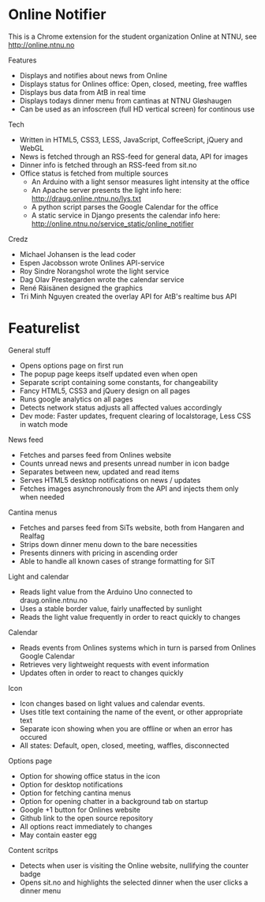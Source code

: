 # Online Notifier

This is a Chrome extension for the student organization Online at NTNU, see http://online.ntnu.no

Features

- Displays and notifies about news from Online
- Displays status for Onlines office: Open, closed, meeting, free waffles
- Displays bus data from AtB in real time
- Displays todays dinner menu from cantinas at NTNU Gløshaugen
- Can be used as an infoscreen (full HD vertical screen) for continous use

Tech

- Written in HTML5, CSS3, LESS, JavaScript, CoffeeScript, jQuery and WebGL
- News is fetched through an RSS-feed for general data, API for images
- Dinner info is fetched through an RSS-feed from sit.no
- Office status is fetched from multiple sources
    - An Arduino with a light sensor measures light intensity at the office
    - An Apache server presents the light info here: http://draug.online.ntnu.no/lys.txt
    - A python script parses the Google Calendar for the office
    - A static service in Django presents the calendar info here: http://online.ntnu.no/service_static/online_notifier

Credz

- Michael Johansen is the lead coder
- Espen Jacobsson wrote Onlines API-service
- Roy Sindre Norangshol wrote the light service
- Dag Olav Prestegarden wrote the calendar service
- René Räisänen designed the graphics
- Tri Minh Nguyen created the overlay API for AtB's realtime bus API

# Featurelist

General stuff

- Opens options page on first run
- The popup page keeps itself updated even when open
- Separate script containing some constants, for changeability
- Fancy HTML5, CSS3 and jQuery design on all pages
- Runs google analytics on all pages
- Detects network status adjusts all affected values accordingly
- Dev mode: Faster updates, frequent clearing of localstorage, Less CSS in watch mode

News feed

- Fetches and parses feed from Onlines website
- Counts unread news and presents unread number in icon badge
- Separates between new, updated and read items
- Serves HTML5 desktop notifications on news / updates
- Fetches images asynchronously from the API and injects them only when needed

Cantina menus

- Fetches and parses feed from SiTs website, both from Hangaren and Realfag
- Strips down dinner menu down to the bare necessities
- Presents dinners with pricing in ascending order
- Able to handle all known cases of strange formatting for SiT

Light and calendar

- Reads light value from the Arduino Uno connected to draug.online.ntnu.no
- Uses a stable border value, fairly unaffected by sunlight
- Reads the light value frequently in order to react quickly to changes

Calendar

- Reads events from Onlines systems which in turn is parsed from Onlines Google Calendar
- Retrieves very lightweight requests with event information
- Updates often in order to react to changes quickly

Icon

- Icon changes based on light values and calendar events.
- Uses title text containing the name of the event, or other appropriate text
- Separate icon showing when you are offline or when an error has occured
- All states: Default, open, closed, meeting, waffles, disconnected

Options page

- Option for showing office status in the icon
- Option for desktop notifications
- Option for fetching cantina menus
- Option for opening chatter in a background tab on startup
- Google +1 button for Onlines website
- Github link to the open source repository
- All options react immediately to changes
- May contain easter egg

Content scritps

- Detects when user is visiting the Online website, nullifying the counter badge
- Opens sit.no and highlights the selected dinner when the user clicks a dinner menu
